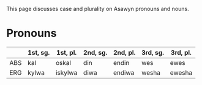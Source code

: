 This page discusses case and plurality on Asawyn pronouns and nouns.
# Pronouns

|     | 1st, sg. | 1st, pl. | 2nd, sg. | 2nd, pl. | 3rd, sg. | 3rd, pl. |
| --- | -------- | -------- | -------- | -------- | -------- | -------- |
| ABS | kal      | oskal    | din      | endin    | wes      | ewes     |
| ERG | kylwa    | iskylwa  | diwa     | endiwa   | wesha    | ewesha   |
